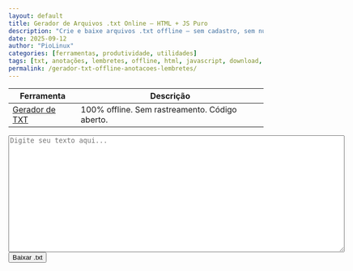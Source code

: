 ```yaml
---
layout: default
title: Gerador de Arquivos .txt Online — HTML + JS Puro
description: "Crie e baixe arquivos .txt offline — sem cadastro, sem nuvem, só HTML+JS. Ideal para anotações, lembretes e configurações."
date: 2025-09-12
author: "PioLinux"
categories: [ferramentas, produtividade, utilidades]
tags: [txt, anotações, lembretes, offline, html, javascript, download, ferramenta-evergreen]
permalink: /gerador-txt-offline-anotacoes-lembretes/
---
```




<section>





<table class="evergreen-table">
  <thead>
    <tr>
      <th>Ferramenta</th>
      <th>Descrição</th>
    </tr>
  </thead>
  <tbody>
    <tr>
      <td data-label="Ferramenta"><a href="/utilitarios/gerador-txt.html">Gerador de TXT</a></td>
      <td data-label="Descrição">100% offline. Sem rastreamento. Código aberto.</td>
    </tr>
  </tbody>
</table>


 <textarea id="content" placeholder="Digite seu texto aqui..." rows="15" cols="80"></textarea>
<br>
<button onclick="downloadTxt()">Baixar .txt</button>

  <script>
    function downloadTxt() {
      const text = document.getElementById('content').value;
      const blob = new Blob([text], { type: 'text/plain' });
      const url = URL.createObjectURL(blob);
      const a = document.createElement('a');
      a.href = url;
      a.download = 'anotacao.txt';
      a.click();
      URL.revokeObjectURL(url);
    }
  </script>
</section>
